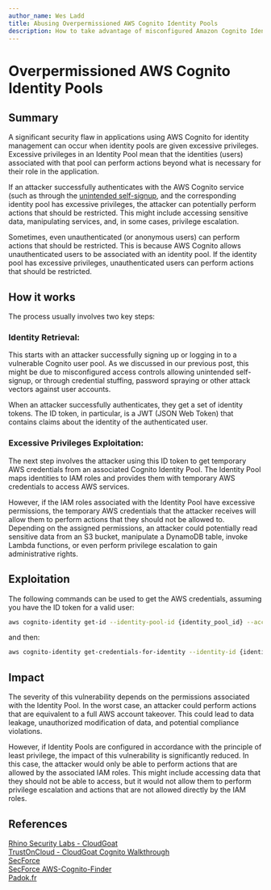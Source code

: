 ```yaml
---
author_name: Wes Ladd
title: Abusing Overpermissioned AWS Cognito Identity Pools
description: How to take advantage of misconfigured Amazon Cognito Identity Pools.
---
```

# Overpermissioned AWS Cognito Identity Pools
## Summary
A significant security flaw in applications using AWS Cognito for identity management can occur when identity pools are given excessive privileges. Excessive privileges in an Identity Pool mean that the identities (users) associated with that pool can perform actions beyond what is necessary for their role in the application.

If an attacker successfully authenticates with the AWS Cognito service (such as through the [unintended self-signup](./cognito_user_self_signup.md), and the corresponding identity pool has excessive privileges, the attacker can potentially perform actions that should be restricted. This might include accessing sensitive data, manipulating services, and, in some cases, privilege escalation.

Sometimes, even unauthenticated (or anonymous users) can perform actions that should be restricted. This is because AWS Cognito allows unauthenticated users to be associated with an identity pool. If the identity pool has excessive privileges, unauthenticated users can perform actions that should be restricted.

## How it works
The process usually involves two key steps:

### Identity Retrieval:
This starts with an attacker successfully signing up or logging in to a vulnerable Cognito user pool. As we discussed in our previous post, this might be due to misconfigured access controls allowing unintended self-signup, or through credential stuffing, password spraying or other attack vectors against user accounts.

When an attacker successfully authenticates, they get a set of identity tokens. The ID token, in particular, is a JWT (JSON Web Token) that contains claims about the identity of the authenticated user.  

### Excessive Privileges Exploitation:
The next step involves the attacker using this ID token to get temporary AWS credentials from an associated Cognito Identity Pool. The Identity Pool maps identities to IAM roles and provides them with temporary AWS credentials to access AWS services.

However, if the IAM roles associated with the Identity Pool have excessive permissions, the temporary AWS credentials that the attacker receives will allow them to perform actions that they should not be allowed to. Depending on the assigned permissions, an attacker could potentially read sensitive data from an S3 bucket, manipulate a DynamoDB table, invoke Lambda functions, or even perform privilege escalation to gain administrative rights.

## Exploitation
The following commands can be used to get the AWS credentials, assuming you have the ID token for a valid user:

```bash
aws cognito-identity get-id --identity-pool-id {identity_pool_id} --account-id {account_id} --logins {login_provider}:{id_token}
```
and then:
```bash
aws cognito-identity get-credentials-for-identity --identity-id {identity_id} --logins {login_provider}:{id_token}
```

## Impact
The severity of this vulnerability depends on the permissions associated with the Identity Pool. In the worst case, an attacker could perform actions that are equivalent to a full AWS account takeover. This could lead to data leakage, unauthorized modification of data, and potential compliance violations.

However, if Identity Pools are configured in accordance with the principle of least privilege, the impact of this vulnerability is significantly reduced. In this case, the attacker would only be able to perform actions that are allowed by the associated IAM roles. This might include accessing data that they should not be able to access, but it would not allow them to perform privilege escalation and actions that are not allowed directly by the IAM roles.

## References
[Rhino Security Labs - CloudGoat](https://github.com/RhinoSecurityLabs/cloudgoat/tree/master/scenarios/vulnerable_cognito)  
[TrustOnCloud - CloudGoat Cognito Walkthrough](https://trustoncloud.com/exploit-two-of-the-most-common-vulnerabilities-in-amazon-cognito-with-cloudgoat/)  
[SecForce](https://www.secforce.com/blog/aws-cognito-pitfalls-default-settings-attackers-love-and-you-should-know-about/)  
[SecForce AWS-Cognito-Finder](https://github.com/SECFORCE/AWS-Cognito-Finder)  
[Padok.fr](https://www.padok.fr/en/blog/aws-cognito-pentest#Attack_3:_Identity_pool_escalation)